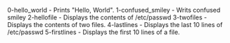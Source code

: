 
0-hello_world - Prints "Hello, World".
1-confused_smiley - Writs confused smiley
2-hellofile - Displays the contents of /etc/passwd
3-twofiles - Displays the contents of two files.
4-lastlines - Displays the last 10 lines of /etc/passwd
5-firstlines - Displays the first 10 lines of a file.
